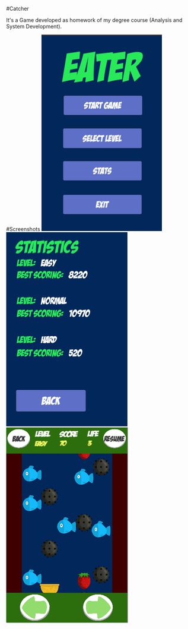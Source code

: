 #Catcher

It's a Game developed as homework of my degree course (Analysis and System Development).

#Screenshots
![capture](screenshots/Capture1.png)
![capture](screenshots/Capture2.png)
![capture](screenshots/Capture3.png)